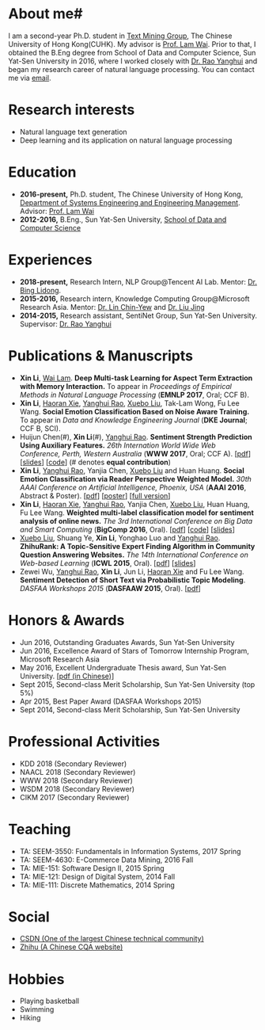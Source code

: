 # About me#
I am a second-year Ph.D. student in [Text Mining Group](http://www1.se.cuhk.edu.hk/~textmine/), The Chinese University of Hong Kong(CUHK). My advisor is [Prof. Lam Wai](http://www.se.cuhk.edu.hk/people/wlam.html). Prior to that, I obtained the B.Eng degree from School of Data and Computer Science, Sun Yat-Sen University in 2016, where I worked closely with [Dr. Rao Yanghui](http://sdcs.sysu.edu.cn/p/140254?pagename=profile&id=140254) and began my research career of natural language processing. You can contact me via [email](mailto:lixin4ever@gmail.com). 

# Research interests #
* Natural language text generation
* Deep learning and its application on natural language processing

# Education
* **2016-present,**    Ph.D. student, The Chinese University of Hong Kong, [Department of Systems Engineering and Engineering Management](http://www.se.cuhk.edu.hk/). Advisor: [Prof. Lam Wai](http://www.se.cuhk.edu.hk/people/wlam.html)
* **2012-2016,**    B.Eng., Sun Yat-Sen University, [School of Data and Computer Science](http://sdcs.sysu.edu.cn/)

# Experiences
* **2018-present,**    Research Intern, NLP Group@Tencent AI Lab. Mentor: [Dr. Bing Lidong](http://www.cs.cmu.edu/~lbing/).
* **2015-2016,**    Research intern, Knowledge Computing Group@Microsoft Research Asia. Mentor: [Dr. Lin Chin-Yew](https://www.microsoft.com/en-us/research/people/cyl/) and [Dr. Liu Jing](https://www.microsoft.com/en-us/research/people/liudani/)
* **2014-2015,**    Research assistant, SentiNet Group, Sun Yat-Sen University. Supervisor: [Dr. Rao Yanghui](http://sdcs.sysu.edu.cn/node/2471)

# Publications & Manuscripts
* **Xin Li**, [Wai Lam](http://www.se.cuhk.edu.hk/people/wlam.html). **Deep Multi-task Learning for Aspect Term Extraction with Memory Interaction.** To appear in _Proceedings of Empirical Methods in Natural Language Processing_ (**EMNLP 2017**, Oral; CCF B).
* **Xin Li**, [Haoran Xie](http://home.ied.edu.hk/~hxie/), [Yanghui Rao](http://sdcs.sysu.edu.cn/node/2471), [Xuebo Liu](http://lufo.me/), Tak-Lam Wong, Fu Lee Wang. **Social Emotion Classification Based on Noise Aware Training.** To appear in _Data and Knowledge Engineering Journal_ (**DKE Journal**; CCF B, SCI). 
* Huijun Chen(#), **Xin Li**(#), [Yanghui Rao](http://sdcs.sysu.edu.cn/node/2471). **Sentiment Strength Prediction Using Auxiliary Features.** _26th Internation World Wide Web Conference, Perth, Western Australia_ (**WWW 2017**, Oral; CCF A). [[pdf](http://papers.www2017.com.au.s3-website-ap-southeast-2.amazonaws.com/companion/p5.pdf)] [[slides](paper/WWW2017/slides/www_2017_slides.pdf)] [[code](https://github.com/lixin4ever/HCNN)] (# denotes **equal contribution**)
* **Xin Li**, [Yanghui Rao](http://sdcs.sysu.edu.cn/node/2471), Yanjia Chen, [Xuebo Liu](http://lufo.me/) and Huan Huang. **Social Emotion Classification via Reader Perspective Weighted Model.** _30th AAAI Conference on Artificial Intelligence, Phoenix, USA_ (**AAAI 2016**, Abstract & Poster). [[pdf](http://www.aaai.org/ocs/index.php/AAAI/AAAI16/paper/view/11827/12230)] [[poster](paper/AAAI2016/poster/aaai16_poster.pdf)] [[full version](paper/AAAI2016/full_version/AAAI16_full.pdf)] 
* **Xin Li**, [Haoran Xie](http://home.ied.edu.hk/~hxie/), [Yanghui Rao](http://sdcs.sysu.edu.cn/node/2471), Yanjia Chen, [Xuebo Liu](http://lufo.me/), Huan Huang, Fu Lee Wang. **Weighted multi-label classification model for sentiment analysis of online news.** _The 3rd International Conference on Big Data and Smart Computing_ (**BigComp 2016**, Oral). [[pdf](paper/BigComp2016/pdf/BigComp2016_paper.pdf)] [[code](paper/BigComp2016/code/bigcomp2016.zip)] [[slides](paper/BigComp2016/slides/BigComp2016_slides.pdf)]
* [Xuebo Liu](http://lufo.me/), Shuang Ye, **Xin Li**, Yonghao Luo and [Yanghui Rao](http://sdcs.sysu.edu.cn/node/2471). **ZhihuRank: A Topic-Sensitive Expert Finding Algorithm in Community Question Answering Websites.** _The 14th International Conference on Web-based Learning_ (**ICWL 2015**, Oral). [[pdf](http://download.springer.com/static/pdf/250/chp%253A10.1007%252F978-3-319-25515-6_15.pdf?originUrl=http%3A%2F%2Flink.springer.com%2Fchapter%2F10.1007%2F978-3-319-25515-6_15&token2=exp=1471436898~acl=%2Fstatic%2Fpdf%2F250%2Fchp%25253A10.1007%25252F978-3-319-25515-6_15.pdf%3ForiginUrl%3Dhttp%253A%252F%252Flink.springer.com%252Fchapter%252F10.1007%252F978-3-319-25515-6_15*~hmac=812cb80e74e9da856ef8b17e4e51cf02f7298d824079594acdfa3f0db1591da9)] [[slides](paper/ICWL2015/slides/icwl_2015_slides.pdf)]
* Zewei Wu, [Yanghui Rao](http://sdcs.sysu.edu.cn/node/2471), **Xin Li**, Jun Li, [Haoran Xie](http://home.ied.edu.hk/~hxie/) and Fu Lee Wang. **Sentiment Detection of Short Text via Probabilistic Topic Modeling**. _DASFAA Workshops 2015_ (**DASFAAW 2015**, Oral). [[pdf](http://download.springer.com/static/pdf/499/chp%253A10.1007%252F978-3-319-22324-7_7.pdf?originUrl=http%3A%2F%2Flink.springer.com%2Fchapter%2F10.1007%2F978-3-319-22324-7_7&token2=exp=1471438185~acl=%2Fstatic%2Fpdf%2F499%2Fchp%25253A10.1007%25252F978-3-319-22324-7_7.pdf%3ForiginUrl%3Dhttp%253A%252F%252Flink.springer.com%252Fchapter%252F10.1007%252F978-3-319-22324-7_7*~hmac=7a04c1031139d31c16e0c5f065ce2ddc004b4ac4741c18b4677e5a600ff402b9)]

# Honors & Awards
* Jun 2016, Outstanding Graduates Awards, Sun Yat-Sen University
* Jun 2016, Excellence Award of Stars of Tomorrow Internship Program, Microsoft Research Asia
* May 2016, Excellent Undergraduate Thesis award, Sun Yat-Sen University. [[pdf (in Chinese)]](paper/Thesis/undergraduate/lixin_thesis.pdf)
* Sept 2015, Second-class Merit Scholarship, Sun Yat-Sen University (top 5%)
* Apr 2015, Best Paper Award (DASFAA Workshops 2015)
* Sept 2014, Second-class Merit Scholarship, Sun Yat-Sen University

# Professional Activities
* KDD 2018 (Secondary Reviewer)
* NAACL 2018 (Secondary Reviewer)
* WWW 2018 (Secondary Reviewer)
* WSDM 2018 (Secondary Reviewer)
* CIKM 2017 (Secondary Reviewer)

# Teaching
* TA: SEEM-3550: Fundamentals in Information Systems, 2017 Spring 
* TA: SEEM-4630: E-Commerce Data Mining, 2016 Fall
* TA: MIE-151: Software Design II, 2015 Spring
* TA: MIE-121: Design of Digital System, 2014 Fall
* TA: MIE-111: Discrete Mathematics, 2014 Spring

# Social
* [CSDN (One of the largest Chinese technical community)](http://blog.csdn.net/u010551621)
* [Zhihu (A Chinese CQA website)](https://www.zhihu.com/people/li-xin-26-75-10)

# Hobbies
* Playing basketball
* Swimming
* Hiking

